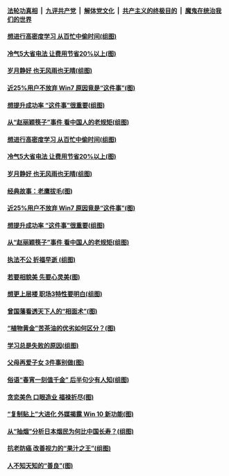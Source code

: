 

####  [法轮功真相](../../../../basic/blob/master/README.md?t=08141931) &nbsp;|&nbsp; [九评共产党](../../../../9ping.md/blob/master/README.md?t=08141931) &nbsp;|&nbsp; [解体党文化](../../../../jtdwh.md/blob/master/README.md?t=08141931)  &nbsp;|&nbsp; [共产主义的终极目的](../../../../gczydzjmd.md/blob/master/README.md?t=08141931) &nbsp;|&nbsp; [魔鬼在统治我们的世界](../../../../mgztzwmdsj.md/blob/master/README.md?t=08141931) 

#### [想进行高密度学习 从百忙中偷时间(组图)](../pages/p8/942941.md?t=08141931) 

#### [冷气5大省电法 让费用节省20%以上(图)](../pages/p8/942937.md?t=08141931) 

#### [岁月静好 也无风雨也无晴(组图)](../pages/p8/938924.md?t=08141931) 

#### [近25%用户不放弃 Win7 原因竟是“这件事”(图)](../pages/p8/942801.md?t=08141931) 

#### [想提升成功率 “这件事”很重要(组图)](../pages/p8/942788.md?t=08141931) 

#### [从“赵丽颖筷子”事件 看中国人的老规矩(组图)](../pages/p8/942541.md?t=08141931) 

#### [想进行高密度学习 从百忙中偷时间(组图)](../pages/p8/942941.md?t=08141931) 

#### [冷气5大省电法 让费用节省20%以上(图)](../pages/p8/942937.md?t=08141931) 

#### [岁月静好 也无风雨也无晴(组图)](../pages/p8/938924.md?t=08141931) 

#### [经典故事：老鹰拔毛(图)](../pages/p8/942653.md?t=08141931) 

#### [近25%用户不放弃 Win7 原因竟是“这件事”(图)](../pages/p8/942801.md?t=08141931) 

#### [想提升成功率 “这件事”很重要(组图)](../pages/p8/942788.md?t=08141931) 

#### [从“赵丽颖筷子”事件 看中国人的老规矩(组图)](../pages/p8/942541.md?t=08141931) 

#### [执法不公 折福早逝 (组图)](../pages/p8/941909.md?t=08141931) 

#### [若要相貌美 先要心灵美(图)](../pages/p8/941905.md?t=08141931) 

#### [想更上层楼 职场3特性要明白(组图)](../pages/p8/942676.md?t=08141931) 

#### [曾国藩看透天下人的“相面术”(图)](../pages/p8/941903.md?t=08141931) 

#### [“植物黄金”苦茶油的优劣如何区分？(图)](../pages/p8/942393.md?t=08141931) 

#### [学习总是失败的原因(组图)](../pages/p8/942589.md?t=08141931) 

#### [父母再爱子女 3件事别做(图)](../pages/p8/942493.md?t=08141931) 

#### [俗语“春宵一刻值千金” 后半句少有人知(组图)](../pages/p8/942272.md?t=08141931) 

#### [贪恋美色 口眼造业 福禄折尽(图)](../pages/p8/941175.md?t=08141931) 

#### [“复制贴上”大进化 外媒揭露 Win 10 新功能(图)](../pages/p8/942490.md?t=08141931) 

#### [从“抽烟”分析日本烟民为何比中国长寿？(组图)](../pages/p8/942436.md?t=08141931) 

#### [抗老防癌 改善视力的“果汁之王”(组图)](../pages/p8/942264.md?t=08141931) 

#### [人不知天知的“善良”(图)](../pages/p8/942105.md?t=08141931) 


